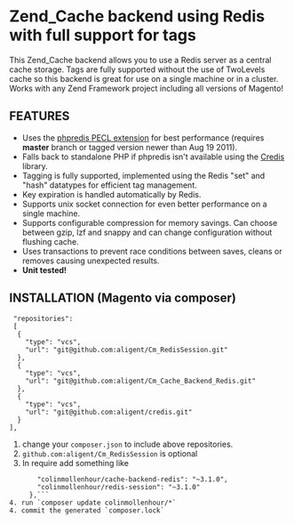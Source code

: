 # Zend_Cache backend using Redis with full support for tags

This Zend_Cache backend allows you to use a Redis server as a central cache storage. Tags are fully supported
without the use of TwoLevels cache so this backend is great for use on a single machine or in a cluster.
Works with any Zend Framework project including all versions of Magento!

## FEATURES

 - Uses the [phpredis PECL extension](https://github.com/nicolasff/phpredis) for best performance (requires **master** branch or tagged version newer than Aug 19 2011).
 - Falls back to standalone PHP if phpredis isn't available using the [Credis](https://github.com/colinmollenhour/credis) library.
 - Tagging is fully supported, implemented using the Redis "set" and "hash" datatypes for efficient tag management.
 - Key expiration is handled automatically by Redis.
 - Supports unix socket connection for even better performance on a single machine.
 - Supports configurable compression for memory savings. Can choose between gzip, lzf and snappy and can change configuration without flushing cache.
 - Uses transactions to prevent race conditions between saves, cleans or removes causing unexpected results.
 - __Unit tested!__

## INSTALLATION (Magento via composer)
```
 "repositories": 
 [
  {
    "type": "vcs",
    "url": "git@github.com:aligent/Cm_RedisSession.git"
  },
  {
    "type": "vcs",
    "url": "git@github.com:aligent/Cm_Cache_Backend_Redis.git"
  },
  {
    "type": "vcs",
    "url": "git@github.com:aligent/credis.git"
  }
],
```
 1. change your `composer.json` to include above repositories. 
 2. `github.com:aligent/Cm_RedisSession` is optional
 3. In require add something like
 ```"require": {
        "colinmollenhour/cache-backend-redis": "~3.1.0",
        "colinmollenhour/redis-session": "~3.1.0"
      },```
4. run `composer update colinmollenhour/*`
4. commit the generated `composer.lock`